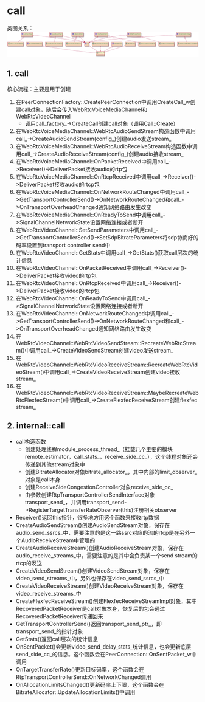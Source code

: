 # call

类图关系：  
![call_class](./links/call/call.png)

## 1. call

核心流程：主要是用于创建  

1. 在PeerConnectionFactory::CreatePeerConnection中调用CreateCall_w创建call对象，随后会传入WebRtcVoiceMediaChannel和WebRtcVideoChannel
   - 调用call_factory_->CreateCall创建call对象（调用Call::Create）
2. 在WebRtcVoiceMediaChannel::WebRtcAudioSendStream构造函数中调用call_->CreateAudioSendStream(config_)创建audio发送stream_
3. 在WebRtcVoiceMediaChannel::WebRtcAudioReceiveStream构造函数中调用call_->CreateAudioReceiveStream(config_)创建audio接收stream_
4. 在WebRtcVoiceMediaChannel::OnPacketReceived中调用call_->Receiver()->DeliverPacket接收audio的rtp包
5. 在WebRtcVoiceMediaChannel::OnRtcpReceived中调用call_->Receiver()->DeliverPacket接收audio的rtcp包
6. 在WebRtcVoiceMediaChannel::OnNetworkRouteChanged中调用call_->GetTransportControllerSend()->OnNetworkRouteChanged和call_->OnTransportOverheadChanged通知网络路由发生改变
7. 在WebRtcVoiceMediaChannel::OnReadyToSend中调用call_->SignalChannelNetworkState设置网络连接或者断开
8. 在WebRtcVideoChannel::SetSendParameters中调用call_->GetTransportControllerSend()->SetSdpBitrateParameters将sdp协商好的码率设置到transport controller send中
9. 在WebRtcVideoChannel::GetStats中调用call_->GetStats()获取call层次的统计信息
10. 在WebRtcVideoChannel::OnPacketReceived中调用call_->Receiver()->DeliverPacket接收video的rtp包
11. 在WebRtcVideoChannel::OnRtcpReceived中调用call_->Receiver()->DeliverPacket接收video的rtcp包
12. 在WebRtcVideoChannel::OnReadyToSend中调用call_->SignalChannelNetworkState设置网络连接或者断开
13. 在WebRtcVideoChannel::OnNetworkRouteChanged中调用call_->GetTransportControllerSend()->OnNetworkRouteChanged和call_->OnTransportOverheadChanged通知网络路由发生改变
14. 在WebRtcVideoChannel::WebRtcVideoSendStream::RecreateWebRtcStream()中调用call_->CreateVideoSendStream创建video发送stream_
15. 在WebRtcVideoChannel::WebRtcVideoReceiveStream::RecreateWebRtcVideoStream()中调用call_->CreateVideoReceiveStream创建video接收stream_
16. 在WebRtcVideoChannel::WebRtcVideoReceiveStream::MaybeRecreateWebRtcFlexfecStream()中调用call_->CreateFlexfecReceiveStream创建flexfec stream_

## 2. internal::call

* call构造函数
  * 创建处理线程module_process_thread_（挂载几个主要的模块remote_estimator，call_stats_，receive_side_cc_），这个线程对象还会传递到其他stream对象中
  * 创建BitrateAllocator对象bitrate_allocator_，其中内部的limit_observer_对象是call本身
  * 创建ReceiveSideCongestionController对象receive_side_cc_
  * 由参数创建RtpTransportControllerSendInterface对象transport_send_，并调用transport_send->RegisterTargetTransferRateObserver(this)注册相关observer
* Receiver()返回this指针，很多地方用这个函数来接收rtp数据
* CreateAudioSendStream()创建AudioSendStream对象，保存在audio_send_ssrcs_中，需要注意的是这一路ssrc对应的流的rtcp是在另外一个AudioReceiveStream中管理的
* CreateAudioReceiveStream()创建AudioReceiveStream对象，保存在audio_receive_streams_中，需要注意的是其中会负责某一个send stream的rtcp的发送
* CreateVideoSendStream()创建VideoSendStream对象，保存在video_send_streams_中，另外也保存在video_send_ssrcs_中
* CreateVideoReceiveStream()创建VideoReceiveStream对象，保存在video_receive_streams_中
* CreateFlexfecReceiveStream()创建FlexfecReceiveStreamImpl对象，其中RecoveredPacketReceiver是call对象本身，恢复后的包会通过RecoveredPacketReceiver传递回来
* GetTransportControllerSend()返回transport_send_ptr_，即transport_send_的指针对象
* GetStats()返回call层次的统计信息
* OnSentPacket()会更新video_send_delay_stats_统计信息，也会更新底层send_side_cc_的信息。这个函数会在PeerConnection::OnSentPacket_w中调用
* OnTargetTransferRate()更新目标码率，这个函数会在RtpTransportControllerSend::OnNetworkChanged调用
* OnAllocationLimitsChanged()更新码率上下限，这个函数会在BitrateAllocator::UpdateAllocationLimits()中调用

